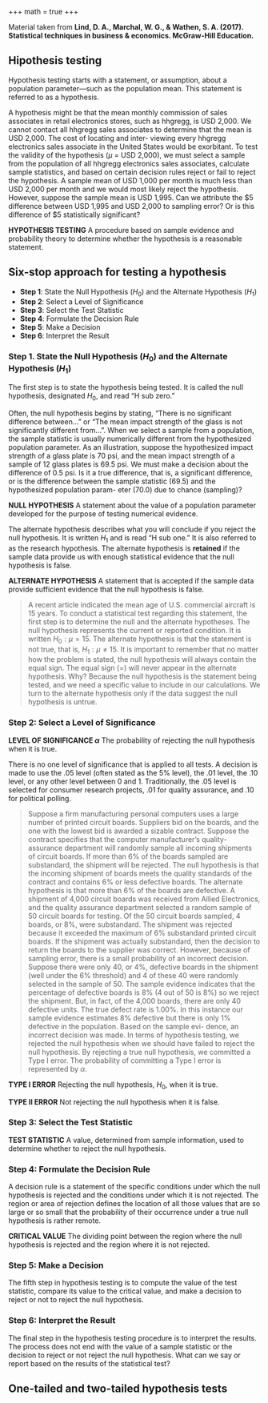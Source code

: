 +++
math = true
+++

Material taken from **Lind, D. A., Marchal, W. G., & Wathen, S. A. (2017). Statistical techniques in business & economics. McGraw-Hill Education.**

## Hipothesis testing


Hypothesis testing starts with a statement, or assumption, about a population parameter—such as the population mean. This statement is referred to as a hypothesis.

A hypothesis might be that the mean monthly commission of sales associates in retail electronics stores, such as hhgregg, is USD 2,000. We cannot contact all hhgregg sales associates to determine that the mean is USD 2,000. The cost of locating and inter- viewing every hhgregg electronics sales associate in the United States would be exorbitant. To test the validity of the hypothesis ($\mu$ = USD 2,000), we must select a sample from the population of all hhgregg electronics sales associates, calculate sample statistics, and based on certain decision rules reject or fail to reject the hypothesis. A sample mean of USD 1,000 per month is much less than USD 2,000 per month and we would most likely reject the hypothesis. However, suppose the sample mean is USD 1,995. Can we attribute the $5 difference between USD 1,995 and USD 2,000 to sampling error? Or is this difference of $5 statistically significant?

**HYPOTHESIS TESTING** A procedure based on sample evidence and probability theory to determine whether the hypothesis is a reasonable statement.

## Six-stop approach for testing a hypothesis

+ **Step 1**: State the Null Hypothesis ($H_0$) and the Alternate Hypothesis ($H_1$)
+ **Step 2**: Select a Level of Significance
+ **Step 3**: Select the Test Statistic
+ **Step 4**: Formulate the Decision Rule
+ **Step 5**: Make a Decision
+ **Step 6**: Interpret the Result



### Step 1. State the Null Hypothesis ($H_0$) and the Alternate Hypothesis ($H_1$)

The first step is to state the hypothesis being tested. It is called the null hypothesis, designated $H_0$, and read “H sub zero.” 

Often, the null hypothesis begins by stating, “There is no significant difference between...” or “The mean impact strength of the glass is not significantly different from...”. When we select a sample from a population, the sample statistic is usually numerically different from the hypothesized population parameter. As an illustration, suppose the hypothesized impact strength of a glass plate is 70 psi, and the mean impact strength of a sample of 12 glass plates is 69.5 psi. We must make a decision about the difference of 0.5 psi. Is it a true difference, that is, a significant difference, or is the difference between the sample statistic (69.5) and the hypothesized population param- eter (70.0) due to chance (sampling)? 

**NULL HYPOTHESIS** A statement about the value of a population parameter developed for the purpose of testing numerical evidence.

The alternate hypothesis describes what you will conclude if you reject the null hypothesis. It is written $H_1$ and is read “H sub one.” It is also referred to as the research hypothesis. The alternate hypothesis is **retained** if the sample data provide us with enough statistical evidence that the null hypothesis is false.

**ALTERNATE HYPOTHESIS** A statement that is accepted if the sample data provide sufficient evidence that the null hypothesis is false.


> A recent article indicated the mean age of U.S. commercial aircraft is 15 years. To conduct a statistical test regarding this statement, the first step is to determine the null and the alternate hypotheses. The null hypothesis represents the current or reported condition. It is written $H_0: \mu = 15$. The alternate hypothesis is that the statement is not true, that is, $H_1: \mu\neq 15$. It is important to remember that no matter how the problem is stated, the null hypothesis will always contain the equal sign. The equal sign (=) will never appear in the alternate hypothesis. Why? Because the null hypothesis is the statement being tested, and we need a specific value to include in our calculations. We turn to the alternate hypothesis only if the data suggest the null hypothesis is untrue.

### **Step 2**: Select a Level of Significance

**LEVEL OF SIGNIFICANCE $\alpha$** The probability of rejecting the null hypothesis when it is true.

There is no one level of significance that is applied to all tests. A decision is made to use the .05 level (often stated as the 5% level), the .01 level, the .10 level, or any other level between 0 and 1. Traditionally, the .05 level is selected for consumer research projects, .01 for quality assurance, and .10 for political polling.


> Suppose a firm manufacturing personal computers uses a large number of printed circuit boards. Suppliers bid on the boards, and the one with the lowest bid is awarded a sizable contract. Suppose the contract specifies that the computer manufacturer’s quality-assurance department will randomly sample all incoming shipments of circuit boards. If more than 6% of the boards sampled are substandard, the shipment will be rejected. The null hypothesis is that the incoming shipment of boards meets the quality standards of the contract and contains 6% or less defective boards. The alternate hypothesis is that more than 6% of the boards are defective. A shipment of 4,000 circuit boards was received from Allied Electronics, and the quality assurance department selected a random sample of 50 circuit boards for testing. Of the 50 circuit boards sampled, 4 boards, or 8%, were substandard. The shipment was rejected because it exceeded the maximum of 6% substandard printed circuit boards. If the shipment was actually substandard, then the decision to return the boards to the supplier was correct.
> However, because of sampling error, there is a small probability of an incorrect decision. Suppose there were only 40, or 4%, defective boards in the shipment (well under the 6% threshold) and 4 of these 40 were randomly selected in the sample of 50. The sample evidence indicates that the percentage of defective boards is 8% (4 out of 50 is 8%) so we reject the shipment. But, in fact, of the 4,000 boards, there are only 40 defective units. The true defect rate is 1.00%. In this instance our sample evidence estimates 8% defective but there is only 1% defective in the population. Based on the sample evi- dence, an incorrect decision was made. In terms of hypothesis testing, we rejected the null hypothesis when we should have failed to reject the null hypothesis. By rejecting a true null hypothesis, we committed a Type I error. The probability of committing a Type I error is represented by $\alpha$.



**TYPE I ERROR** Rejecting the null hypothesis, $H_0$, when it is true.

**TYPE II ERROR** Not rejecting the null hypothesis when it is false.


### **Step 3**: Select the Test Statistic

**TEST STATISTIC** A value, determined from sample information, used to determine whether to reject the null hypothesis.


### **Step 4**: Formulate the Decision Rule


A decision rule is a statement of the specific conditions under which the null hypothesis is rejected and the conditions under which it is not rejected. The region or area of rejection defines the location of all those values that are so large or so small that the probability of their occurrence under a true null hypothesis is rather remote.

**CRITICAL VALUE** The dividing point between the region where the null hypothesis is rejected and the region where it is not rejected.

### **Step 5**: Make a Decision

The fifth step in hypothesis testing is to compute the value of the test statistic, compare its value to the critical value, and make a decision to reject or not to reject the null hypothesis. 


### **Step 6**: Interpret the Result

The final step in the hypothesis testing procedure is to interpret the results. The process does not end with the value of a sample statistic or the decision to reject or not reject the null hypothesis. What can we say or report based on the results of the statistical test?


##  One-tailed and two-tailed hypothesis tests



